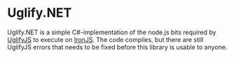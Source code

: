 Uglify.NET
========

Uglify.NET is a simple C#-implementation of the node.js bits required by [UglifyJS](/mishoo/UglifyJS) to execute on [IronJS](/fholm/IronJS). The code compiles, but there are still UglifyJS errors that needs to be fixed before this library is usable to anyone.
